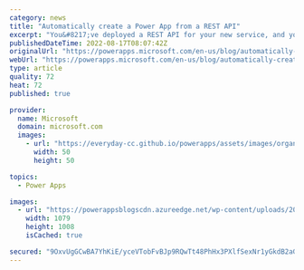 ```yaml
---
category: news
title: "Automatically create a Power App from a REST API"
excerpt: "You&#8217;ve deployed a REST API for your new service, and you&#8217;ve created a custom connector so that the Power Platform can work with it. Now what? We are excited to announce a new Power Platform CLI command that will create a fully functional canvas Power App that can be used to explore and validate"
publishedDateTime: 2022-08-17T08:07:42Z
originalUrl: "https://powerapps.microsoft.com/en-us/blog/automatically-create-a-power-app-from-a-rest-api/"
webUrl: "https://powerapps.microsoft.com/en-us/blog/automatically-create-a-power-app-from-a-rest-api/"
type: article
quality: 72
heat: 72
published: true

provider:
  name: Microsoft
  domain: microsoft.com
  images:
    - url: "https://everyday-cc.github.io/powerapps/assets/images/organizations/microsoft.com-50x50.jpg"
      width: 50
      height: 50

topics:
  - Power Apps

images:
  - url: "https://powerappsblogscdn.azureedge.net/wp-content/uploads/2022/08/Animation-GPAW-1.gif"
    width: 1079
    height: 1008
    isCached: true

secured: "9OxvUgGCwBA7YhKiE/yceVTobFvBJp9RQwTt48PhHx3PXlfSexNr1yGkdB2aGgnMSUs+reFs/bLrfgD5+fUdMINCEND5uspII63tpcmdkvM9JgnZhVodnHzKh21Fg7pks8akgnBlekBv5wc6PsB/AQet3xTS02y/GeFq18wqHVb9M6vNvoLysfEC+FoZJ0nRvAsyKgh/uyjHkLcBiqPHO1d4vot6t5+KX1uFaHbG260mLduQTCtDCRdbWchmb6nNJn0weQHKqX1B8C1KKkpHGgmScg3XU7NSMvA9DILFQIpoWQOztNsz23jmppUaIGtbWzEkJ+CDfmKptXU4SaqD+AHmKrCTfzZGcKr6LgnFTsQ=;Uv1jXtYaf13rR7mDwZ+Fhw=="
---
```



